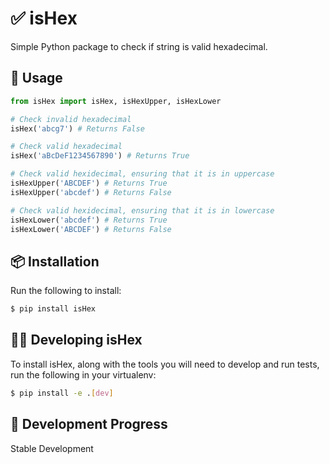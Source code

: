 # ✅ isHex

Simple Python package to check if string is valid hexadecimal.  

## 🚀 Usage

```python
from isHex import isHex, isHexUpper, isHexLower

# Check invalid hexadecimal
isHex('abcg7') # Returns False

# Check valid hexadecimal
isHex('aBcDeF1234567890') # Returns True

# Check valid hexidecimal, ensuring that it is in uppercase
isHexUpper('ABCDEF') # Returns True
isHexUpper('abcdef') # Returns False

# Check valid hexidecimal, ensuring that it is in lowercase
isHexLower('abcdef') # Returns True
isHexLower('ABCDEF') # Returns False
```

## 📦 Installation

Run the following to install:  

```bash
$ pip install isHex
```

## 👨‍💻 Developing isHex

To install isHex, along with the tools you will need to develop and run tests, run the following in your virtualenv:  

```bash
$ pip install -e .[dev]
```

## 🚦 Development Progress

Stable Development